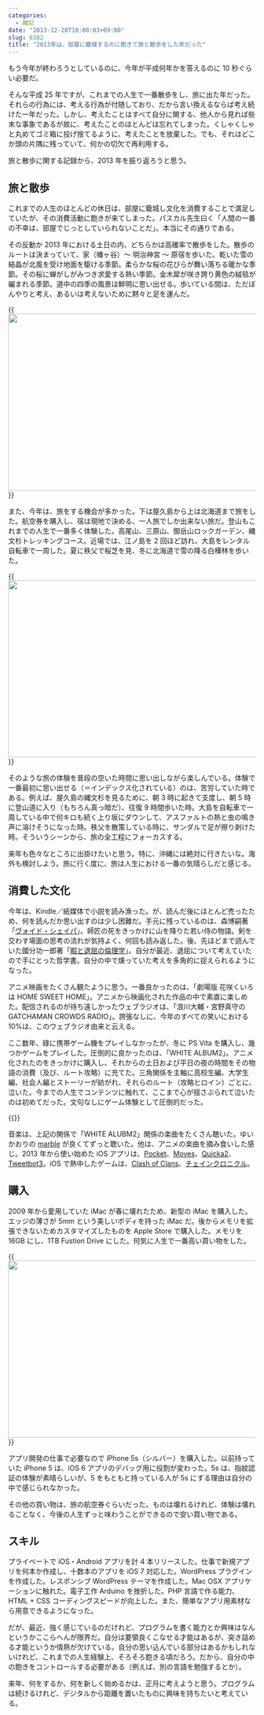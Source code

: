 ```yaml
---
categories:
  - 雑記
date: "2013-12-28T10:00:03+09:00"
slug: 6382
title: "2013年は、部屋に籠城するのに飽きて旅と散歩をした年だった"
---
```


もう今年が終わろうとしているのに、今年が平成何年かを答えるのに 10 秒ぐらい必要だ。

そんな平成 25 年ですが、これまでの人生で一番散歩をし、旅に出た年だった。それらの行為には、考える行為が付随しており、だから言い換えるならば考え続けた一年だった。しかし、考えたことはすべて自分に関する、他人から見れば些末な事象であるが故に、考えたことのほとんどは忘れてしまった。くしゃくしゃと丸めてゴミ箱に投げ捨てるように、考えたことを放棄した。でも、それはどこか頭の片隅に残っていて、何かの切欠で再利用する。

旅と散歩に関する記録から、2013 年を振り返ろうと思う。

## 旅と散歩

これまでの人生のほとんどの休日は、部屋に籠城し文化を消費することで満足していたが、その消費活動に飽きが来てしまった。パスカル先生曰く「人間の一番の不幸は、部屋でじっとしていられないことだ」。本当にその通りである。

その反動か 2013 年における土日の内、どちらかは高確率で散歩をした。散歩のルートは決まっていて、家（幡ヶ谷）〜 明治神宮 〜 原宿を歩いた。乾いた雪の結晶が北風を受け地面を駆ける季節。柔らかな桜の花びらが舞い落ちる暖かな季節。その桜に蝉がしがみつき求愛する熱い季節。金木犀が咲き誇り黄色の絨毯が編まれる季節。道中の四季の風景は鮮明に思い出せる。歩いている間は、ただぼんやりと考え、あるいは考えないために黙々と足を運んだ。

{{<img alt="" src="/images/2013/12/6382_1.jpg" width="640" height="360">}}

また、今年は、旅をする機会が多かった。下は屋久島から上は北海道まで旅をした。航空券を購入し、宿は現地で決める、一人旅でしか出来ない旅だ。登山もこれまでの人生で一番多く体験した。高尾山、三原山、御岳山ロックガーデン、縄文杉トレッキングコース。近場では、江ノ島を 2 回ほど訪れ、大島をレンタル自転車で一周した。夏に秩父で桜芝を見、冬に北海道で雪の降る白樺林を歩いた。

{{<img alt="" src="/images/2013/12/6382_2.jpg" width="640" height="360">}}

そのような旅の体験を普段の空いた時間に思い出しながら楽しんでいる。体験で一番最初に思い出せる（＝インデックス化されている）のは、苦労していた時である。例えば、屋久島の縄文杉を見るために、朝 3 時に起きて支度し、朝 5 時に登山道に入り（もちろん真っ暗だ）、往復 9 時間歩いた時。大島を自転車で一周している中で何キロも続く上り坂にダウンして、アスファルトの熱と虫の鳴き声に溶けそうになった時。秩父を散策している時に、サンダルで足が擦り剥けた時。そういうシーンから、旅の全工程にフォーカスする。

来年も色々なところに出掛けたいと思う。特に、沖縄には絶対に行きたいな。海外も検討しよう。旅に行く度に、旅は人生における一番の気晴らしだと感じる。

## 消費した文化

今年は、Kindle／紙媒体で小説を読み漁った。が、読んだ後にほとんど売ったため、何を読んだか思い出すのは少し困難だ。手元に残っているのは、森博嗣著「[ヴォイド・シェイパ](http://www.amazon.co.jp/exec/obidos/ASIN/4122057779/rakuishi-22/ref=nosim/)」。師匠の死をきっかけに山を降りた若い侍の物語。剣を交わす場面の思考の流れが気持よく、何回も読み返した。後、先ほどまで読んでいた國分功一郎著「[暇と退屈の倫理学](http://www.amazon.co.jp/exec/obidos/ASIN/425500613X/rakuishi-22/ref=nosim/)」。自分が最近、退屈について考えていたので手にとった哲学書。自分の中で燻っていた考えを多角的に捉えられるようになった。

アニメ映画をたくさん観たように思う。一番良かったのは、「劇場版 花咲くいろは HOME SWEET HOME」。アニメから映画化された作品の中で素直に楽しめた。配信されるのが待ち遠しかったウェブラジオは、「浪川大輔・宮野真守の GATCHAMAN CROWDS RADIO」。誇張なしに、今年のすべての笑いにおける 10%は、このウェブラジオ由来と云える。

ここ数年、碌に携帯ゲーム機をプレイしなかったが、冬に PS Vita を購入し、幾つかゲームをプレイした。圧倒的に良かったのは、「WHITE ALBUM2」。アニメ化されたのをきっかけに購入し、それからの土日および平日の夜の時間をその物語の消費（及び、ルート攻略）に充てた。三角関係を主軸に高校生編、大学生編、社会人編とストーリーが紡がれ、それらのルート（攻略ヒロイン）ごとに、泣いた。今までの人生でコンテンツに触れて、ここまで心が揺さぶられて泣いたのは初めてだった。文句なしにゲーム体験として圧倒的だった。

{{<amazon id="B00G9QVCHE" title="WHITE ALBUM2 -幸せの向こう側-通常版(特典なし)" src="https://images-na.ssl-images-amazon.com/images/I/51I6e2Q9zdL._SL160_.jpg">}}

音楽は、上記の関係で「WHITE ALUBM2」関係の楽曲をたくさん聴いた。ゆいかおりの [marble](https://itunes.apple.com/jp/album/marble/id718819632?i=718819707&at=11l3RT) が良くてずっと聴いた。他は、アニメの楽曲を摘み食いした感じ。2013 年から使い始めた iOS アプリは、[Pocket](https://itunes.apple.com/jp/app/pocket-formerly-read-it-later/id309601447?mt=8)、[Moves](https://itunes.apple.com/jp/app/moves/id509204969?mt=8&at=11l3RT)、[Quicka2](https://itunes.apple.com/jp/app/quicka2-jian-suowo-kuai-shini/id725195676?mt=8&at=11l3RT)、[Tweetbot3](https://itunes.apple.com/jp/app/tweetbot-3-for-twitter-iphone/id722294701?mt=8&at=11l3RT)。iOS で熱中したゲームは、[Clash of Clans](https://itunes.apple.com/jp/app/clash-of-clans/id529479190?mt=8&at=11l3RT)、[チェインクロニクル](https://itunes.apple.com/jp/app/cheinkuronikuru-ben-geshinariorpg/id631980607?mt=8&at=11l3RT)。

## 購入

2009 年から愛用していた iMac が春に壊れたため、新型の iMac を購入した。エッジの薄さが 5mm という美しいボディを持った iMac だ。後からメモリを拡張できないためカスタマイズしたものを Apple Store で購入した。メモリを 16GB にし、1TB Fustion Drive にした。何気に人生で一番高い買い物をした。

{{<img alt="" src="/images/2013/12/6382_3.jpg" width="640" height="360">}}

アプリ開発の仕事で必要なので iPhone 5s（シルバー）を購入した。以前持っていた iPhone 5 は、iOS 6 アプリのデバッグ用に役割が変わった。5s は、指紋認証の体験が素晴らしいが、5 をもともと持っている人が 5s にする理由は自分の中で感じられなかった。

その他の買い物は、旅の航空券ぐらいだった。ものは壊れるけれど、体験は壊れることなく、今後の人生ずっと味わうことができるので安い買い物である。

## スキル

プライベートで iOS・Android アプリを計 4 本リリースした。仕事で新規アプリを何本か作成し、十数本のアプリを iOS 7 対応した。WordPress プラグインを作成した。レスポンシブ WordPress テーマを作成した。Mac OSX アプリケーションに触れた。電子工作 Arduino を挫折した。PHP 言語で作る能力、HTML + CSS コーディングスピードが向上した。また、簡単なアプリ用素材なら用意できるようになった。

だが、最近、強く感じているのだけれど、プログラムを書く能力とか興味はなんというかここらへんが限界だ。自分は要領良くこなせる才能はあるが、突き詰める才能というか情熱が欠けている。自分の思い込んでいる部分はあるかもしれないけれど、これまでの人生経験上、そろそろ飽きる頃だろう。だから、自分の中の飽きをコントロールする必要がある（例えば、別の言語を勉強するとか）。

来年、何をするか、何を新しく始めるかは、正月に考えようと思う。プログラムは続けるけれど、デジタルから距離を置いたものに興味を持ちたいと考えている。
